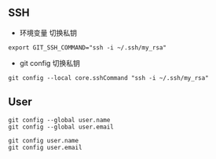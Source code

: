 ## SSH
- 环境变量 切换私钥
```
export GIT_SSH_COMMAND="ssh -i ~/.ssh/my_rsa"
```

- git config 切换私钥
```
git config --local core.sshCommand "ssh -i ~/.ssh/my_rsa"
```

## User
```
git config --global user.name 
git config --global user.email

git config user.name
git config user.email
```
